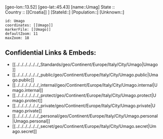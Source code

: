 ﻿---
location: [45.43,13.52] 
mapzoom: [7,12] 
mapmarker: city 
type: City
tags:
- geo/City


SpocWebEntityId: 35109
isDeleted: false
confidential: public

---
[geo-lon::13.52] 
[geo-lat::45.43] 
[name::Umag] 
State ::  
Country :: [[Croatia]] ] 
[StateId::] 
[Population::] 
[Unknown::] 


```leaflet
id: Umago
coordinates: [[Umago]] 
markerFile: [[Umago]] 
defaultZoom: 11 
maxZoom: 18
```


## Confidential Links & Embeds: 
- [[../../../../../../_Standards/geo/Continent/Europe/Italy/City/Umago|Umago]] 
- [[../../../../../../_public/geo/Continent/Europe/Italy/City/Umago.public|Umago.public]] 
- [[../../../../../../_internal/geo/Continent/Europe/Italy/City/Umago.internal|Umago.internal]] 
- [[../../../../../../_protect/geo/Continent/Europe/Italy/City/Umago.protect|Umago.protect]] 
- [[../../../../../../_private/geo/Continent/Europe/Italy/City/Umago.private|Umago.private]] 
- [[../../../../../../_personal/geo/Continent/Europe/Italy/City/Umago.personal|Umago.personal]] 
- [[../../../../../../_secret/geo/Continent/Europe/Italy/City/Umago.secret|Umago.secret]] 
